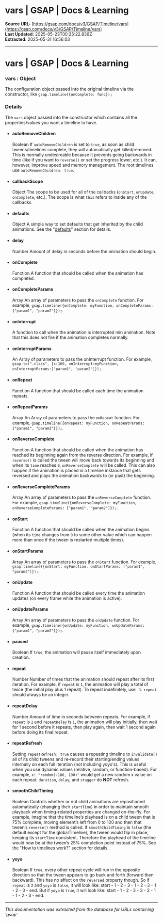 # vars | GSAP | Docs & Learning

**Source URL:** [https://gsap.com/docs/v3/GSAP/Timeline/vars](https://gsap.com/docs/v3/GSAP/Timeline/vars)  
**Last Updated:** 2025-05-23T00:25:22.836Z  
**Extracted:** 2025-05-31 16:56:03

---

# vars | GSAP | Docs & Learning

### vars : Object

The configuration object passed into the original timeline via the constructor, like `gsap.timeline({onComplete: func});`

### Details[​](#details "Direct link to Details")

The `vars` object passed into the constructor which contains all the properties/values you want a timeline to have.

*   #### autoRemoveChildren[](#autoRemoveChildren)
    
    Boolean If `autoRemoveChildren` is set to `true`, as soon as child tweens/timelines complete, they will automatically get killed/removed. This is normally undesireable because it prevents going backwards in time (like if you want to `reverse()` or set the progress lower, etc.). It can, however, improve speed and memory management. The root timelines use `autoRemoveChildren: true`.
    
*   #### callbackScope[](#callbackScope)
    
    Object The scope to be used for all of the callbacks (`onStart`, `onUpdate`, `onComplete`, etc.). The scope is what `this` refers to inside any of the callbacks.
    
*   #### defaults[](#defaults)
    
    Object A simple way to set defaults that get inherited by the child animations. See the "[defaults](https://gsap.com/docs/v3/GSAP/Timeline#setting-defaults)" section for details.
    
*   #### delay[](#delay)
    
    Number Amount of delay in seconds before the animation should begin.
    
*   #### onComplete[](#onComplete)
    
    Function A function that should be called when the animation has completed.
    
*   #### onCompleteParams[](#onCompleteParams)
    
    Array An array of parameters to pass the `onComplete` function. For example, `gsap.timeline({onComplete: myFunction, onCompleteParams: ["param1", "param2"]});`.
    
*   #### onInterrupt[](#onInterrupt)
    
    A function to call when the animation is interrupted min animation. Note that this does not fire if the animation completes normally.
    
*   #### onInterruptParams[](#onInterruptParams)
    
    An Array of parameters to pass the onInterrupt function. For example, `gsap.to(".class", {x:100, onInterrupt:myFunction, onInterruptParams:["param1", "param2"]});`.
    
*   #### onRepeat[](#onRepeat)
    
    Function A function that should be called each time the animation repeats.
    
*   #### onRepeatParams[](#onRepeatParams)
    
    Array An Array of parameters to pass the `onRepeat` function. For example, `gsap.timeline({onRepeat: myFunction, onRepeatParams: ["param1", "param2"]});`.
    
*   #### onReverseComplete[](#onReverseComplete)
    
    Function A function that should be called when the animation has reached its beginning again from the reverse direction. For example, if `reverse()` is called the tween will move back towards its beginning and when its `time` reaches `0`, `onReverseComplete` will be called. This can also happen if the animation is placed in a timeline instance that gets reversed and plays the animation backwards to (or past) the beginning.
    
*   #### onReverseCompleteParams[](#onReverseCompleteParams)
    
    Array An array of parameters to pass the `onReverseComplete` function. For example, `gsap.timeline({onReverseComplete: myFunction, onReverseCompleteParams: ["param1", "param2"]});`.
    
*   #### onStart[](#onStart)
    
    Function A function that should be called when the animation begins (when its `time` changes from `0` to some other value which can happen more than once if the tween is restarted multiple times).
    
*   #### onStartParams[](#onStartParams)
    
    Array An array of parameters to pass the `onStart` function. For example, `gsap.timeline({onStart: myFunction, onStartParams: ["param1", "param2"]});`.
    
*   #### onUpdate[](#onUpdate)
    
    Function A function that should be called every time the animation updates (on every frame while the animation is active).
    
*   #### onUpdateParams[](#onUpdateParams)
    
    Array An array of parameters to pass the `onUpdate` function. For example, `gsap.timeline({onUpdate: myFunction, onUpdateParams: ["param1", "param2"]});`.
    
*   #### paused[](#paused)
    
    Boolean If `true`, the animation will pause itself immediately upon creation.
    
*   #### repeat[](#repeat)
    
    Number Number of times that the animation should repeat after its first iteration. For example, if `repeat` is `1`, the animation will play a total of twice (the initial play plus 1 repeat). To repeat indefinitely, use `-1`. `repeat` should always be an integer.
    
*   #### repeatDelay[](#repeatDelay)
    
    Number Amount of time in seconds between repeats. For example, if `repeat` is `2` and `repeatDelay` is `1`, the animation will play initially, then wait for 1 second before it repeats, then play again, then wait 1 second again before doing its final repeat.
    
*   #### repeatRefresh[](#repeatRefresh)
    
    Setting `repeatRefresh: true` causes a repeating timeline to `invalidate()` all of its child tweens and re-record their starting/ending values internally on each full iteration (not including yoyo's). This is useful when you use dynamic values (relative, random, or function-based). For example, `x: "random(-100, 100)"` would get a new random x value on each repeat. `duration`, `delay`, and `stagger` do **NOT** refresh.
    
*   #### smoothChildTiming[](#smoothChildTiming)
    
    Boolean Controls whether or not child animations are repositioned automatically (changing their `startTime`) in order to maintain smooth playback when timing-related properties are changed on-the-fly. For example, imagine that the timeline’s playhead is on a child tween that is 75% complete, moving element’s left from 0 to 100 and then that tween’s `reverse()` method is called. If `smoothChildTiming` is `false` (the default except for the globalTimeline), the tween would flip in place, keeping its `startTime` consistent. Therefore the playhead of the timeline would now be at the tween’s 25% completion point instead of 75%. See the "[How to timelines work?](https://gsap.com/docs/v3/GSAP/Timeline#mechanics)" section for details.
    
*   #### yoyo[](#yoyo)
    
    Boolean If `true`, every other repeat cycle will run in the opposite direction so that the tween appears to go back and forth (forward then backward). This has no affect on the `reversed` property though. So if `repeat` is `2` and `yoyo` is `false`, it will look like: start - 1 - 2 - 3 - 1 - 2 - 3 - 1 - 2 - 3 - end. But if `yoyo` is `true`, it will look like: start - 1 - 2 - 3 - 3 - 2 - 1 - 1 - 2 - 3 - end.

---

*This documentation was extracted from the database for URLs containing 'gsap'*
